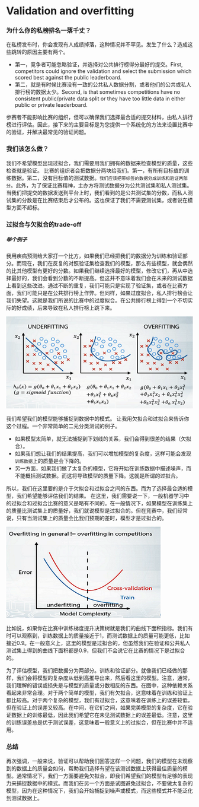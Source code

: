 # Validation and overfitting

### 为什么你的私榜排名一落千丈？

在私榜发布时，你会发现有人成绩掉落，这种情况并不罕见。发生了什么？造成这些跳转的原因主要有两个。
- 第一，竞争者可能忽略验证，并选择对公共排行榜得分最好的提交。First, competitors could ignore the validation and select the submission which scored best against the public leaderboard. 
- 第二，就是有时候比赛没有一致的公共私人数据分割，或者他们的公共或私人排行榜的数据太少。Second, is that sometimes competitions have no consistent public/private data split or they have too little data in either public or private leaderboard. 

参赛者不能影响比赛的组织，但可以确保我们选择最合适的提交材料，由私人排行榜进行评估。因此，接下来的主要目标是为您提供一个系统化的方法来设置比赛中的验证，并解决最常见的验证问题。


### 我们该怎么做？

我们不希望模型出现过拟合，我们需要用我们拥有的数据来检查模型的质量，这些检查就是验证。
比赛的组织者会把数据分两块给我们。第一，有所有目标值的训练数据。第二，没有目标值的测试数据。`我们应该把带标签的数据分成训练和验证两部分`。此外，为了保证比赛精神，主办方将测试数据分为公共测试集和私人测试集。当我们把提交的数据发送到平台上时，我们看到的是公共测试集的分数，而私人测试集的分数是在比赛结束后才公布的。这也保证了我们不需要测试集，或者说在模型方面不超标。

### 过拟合与欠拟合的trade-off

##### 举个例子

我用疾病预测给大家打一个比方，如果我们已经把我们的数据分为训练和验证部分。而现在，我们在反复的对照验证集检查我们的模型，那么有些模型，就会偶然的比其他模型有更好的分数。如果我们继续选择最好的模型，修改它们，再从中选择最好的，我们会看到分数的不断提高。但这并不意味着我们会在未来的测试数据上看到这些改进。通过不断的重复，我们可能只是实现了验证集，或者在比赛方面，我们可能只是在公共排行榜上作弊。但同样，如果过度拟合，私人排行榜会让我们失望。这就是我们所说的比赛中的过度拟合。在公共排行榜上得到一个不切实际的好成绩，后来导致在私人排行榜上跳下来。

![](../img/underfitting_overfitting.png)

我们希望我们的模型能够捕捉到数据中的模式。
让我用欠拟合和过拟合来告诉你这个过程。一个非常简单的二元分类测试的例子。
- 如果模型太简单，就无法捕捉到下划线的关系，我们会得到很差的结果（欠拟合）。
- 如果我们想让我们的结果提高，我们可以增加模型的复杂度，这样可能会发现`训练数据`上的质量是会下降的。
- 另一方面，如果我们做了太复杂的模型，它将开始在训练数据中描述噪声，而不能概括测试数据。而这将导致模型的质量下降。这就是所谓的过拟合。

所以，我们在这里要的是介于欠拟合和过拟合之间的东西。而为了选择最合适的模型，我们希望能够评估我们的结果。
在这里，我们需要说一下，一般机器学习中的过拟合和过拟合比赛的意义是略有不同的。在一般情况下，如果模型在训练集上的质量比测试集上的质量好，我们就说模型是过拟合的。但在竞赛中，我们经常说，只有当测试集上的质量会比我们预期的差时，模型才是过拟合的。

![](../img/validation_underfitting_overfitting.png)

比如说，如果你在比赛中训练梯度提升决策树就是我们的曲线下面积指标。我们有时可以观察到，训练数据上的质量接近于1，而测试数据上的质量可能更低，比如接近0.9。在一般意义上，这里的模型是过拟合的，但虽然我们在验证和公共私人测试集上得到的曲线下面积都是0.9，但我们不会说它在比赛的情况下是过拟合的。

为了评估模型，我们把数据分为两部分。训练和验证部分。就像我们已经做的那样，我们会将模型的复杂度从低到高推导出来，然后看这里的模型。注意，通常，我们理解的错误或损失是与模型的质量或分数相反的东西。在图中，这种依赖关系看起来非常合理。对于两个简单的模型，我们有欠拟合，这意味着在训练和验证上都比较高。对于两个复杂的模型，我们有过拟合，这意味着在训练上的误差较低，但在验证上的误差又较高。在中间，在它们之间，如果完美模型的复杂度，它在验证数据上的训练最低，因此我们希望它在未见测试数据上的误差最低。注意，这里的训练误差总是优于测试误差，这意味着一般意义上的过拟合，但在比赛中并不适用。


### 总结

再次强调，一般来说，验证可以帮助我们回答这样一个问题，我们的模型在未观察到的数据上的质量会如何，帮助我们选择有望在该测试数据上获得最佳质量的模型。通常情况下，我们一方面要避免欠拟合，即我们希望我们的模型有足够的表现力来捕捉数据中的模式。而我们在另一个方面是试图避免过拟合，不要做太复杂的模型，因为在这种情况下，我们会开始捕捉到噪声或模式，而这些模式并不能泛化到测试数据上。